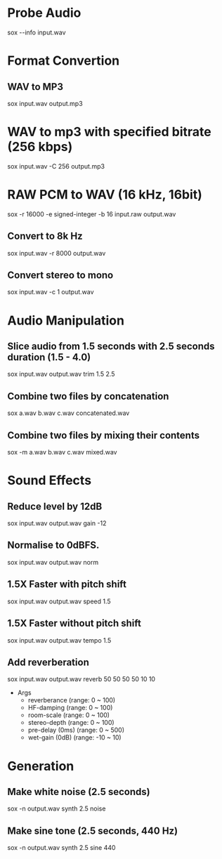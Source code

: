 # Probe Audio
sox --info input.wav

# Format Convertion
## WAV to MP3
sox input.wav output.mp3

# WAV to mp3 with specified bitrate (256 kbps)
sox input.wav -C 256 output.mp3

# RAW PCM to WAV (16 kHz, 16bit)
sox -r 16000 -e signed-integer -b 16 input.raw output.wav

## Convert to 8k Hz
sox input.wav -r 8000 output.wav

## Convert stereo to mono
sox input.wav -c 1 output.wav

# Audio Manipulation
## Slice audio from 1.5 seconds with 2.5 seconds duration (1.5 - 4.0)
sox input.wav output.wav trim 1.5 2.5

## Combine two files by concatenation
sox a.wav b.wav c.wav concatenated.wav

## Combine two files by mixing their contents
sox -m a.wav b.wav c.wav mixed.wav


# Sound Effects
## Reduce level by 12dB
sox input.wav output.wav gain -12

## Normalise to 0dBFS.
sox input.wav output.wav norm

## 1.5X Faster with pitch shift
sox input.wav output.wav speed 1.5

## 1.5X Faster without pitch shift
sox input.wav output.wav tempo 1.5

## Add reverberation
sox input.wav output.wav reverb 50 50 50 50 10 10
- Args 
  - reverberance (range: 0 ~ 100)
  - HF-damping (range: 0 ~ 100)
  - room-scale (range: 0 ~ 100)
  - stereo-depth (range: 0 ~ 100)
  - pre-delay (0ms) (range: 0 ~ 500)
  - wet-gain (0dB) (range: -10 ~ 10)

# Generation
## Make white noise (2.5 seconds)
sox -n output.wav synth 2.5 noise

## Make sine tone (2.5 seconds, 440 Hz)
sox -n output.wav synth 2.5 sine 440


